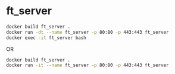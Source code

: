 # ft_server
```bash
docker build ft_server .
docker run -dt --name ft_server -p 80:80 -p 443:443 ft_server
docker exec -it ft_server bash
```
OR
```bash
docker build ft_server .
docker run -it --name ft_server -p 80:80 -p 443:443 ft_server
```
